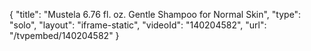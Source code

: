 {
    "title": "Mustela 6.76 fl. oz. Gentle Shampoo for Normal Skin",
    "type": "solo",
    "layout": "iframe-static",
    "videoId": "140204582",
    "url": "\/tvpembed\/140204582"
}